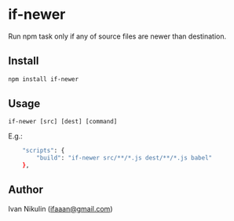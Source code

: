 # if-newer
Run npm task only if any of source files are newer than destination.

## Install
```sh
npm install if-newer
```

## Usage
```
if-newer [src] [dest] [command]
```

E.g.:
```sh
    "scripts": {
        "build": "if-newer src/**/*.js dest/**/*.js babel"
    },
```

## Author
Ivan Nikulin (ifaaan@gmail.com)